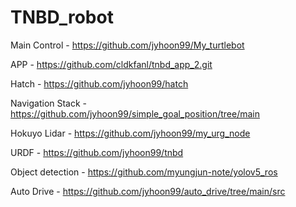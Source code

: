 # TNBD_robot

Main Control - https://github.com/jyhoon99/My_turtlebot

APP - https://github.com/cldkfanl/tnbd_app_2.git

Hatch - https://github.com/jyhoon99/hatch

Navigation Stack - https://github.com/jyhoon99/simple_goal_position/tree/main

Hokuyo Lidar - https://github.com/jyhoon99/my_urg_node

URDF - https://github.com/jyhoon99/tnbd

Object detection - https://github.com/myungjun-note/yolov5_ros

Auto Drive - https://github.com/jyhoon99/auto_drive/tree/main/src
